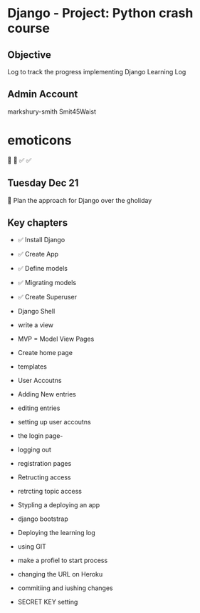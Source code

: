 # Django - Project:  Python crash course
## Objective
Log to track the progress implementing Django Learning Log

## Admin Account
markshury-smith
Smit45Waist


# emoticons
📌 :pushpin:
✅ :white_check_mark:

## Tuesday Dec 21
📌 Plan the approach for Django over the gholiday

## Key chapters
- ✅ Install Django
- ✅ Create App 
- ✅ Define models
- ✅ Migrating models

- ✅ Create Superuser
- Django Shell
- write a view
- MVP = Model View Pages
- Create home page
- templates
- User Accoutns
- Adding New entries
- editing entries
- setting up user accoutns
- the login page-
- logging out
- registration pages
- Retructing access
- retrcting topic access
- Stypling a deploying an app
- django bootstrap
- Deploying the learning log
- using GIT
- make a profiel to start process
- changing the URL on Heroku
- commitiing and iushing changes
- SECRET KEY setting





